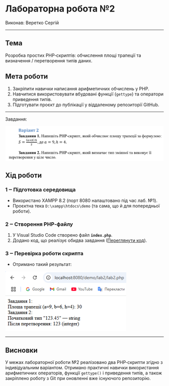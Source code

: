 # Лабораторна робота №2

Виконав: Веретко Сергій

---

## Тема

Розробка простих PHP‑скриптів: обчислення площі трапеції та визначення / перетворення типів даних.

## Мета роботи

1. Закріпити навички написання арифметичних обчислень у PHP.
2. Навчитися використовувати вбудовані функції (`gettype`) та оператори приведення типів.
3. Підготувати проєкт до публікації у віддаленому репозиторії GitHub.

---
Завдання:

![image](https://github.com/xanax4rl/Web-technologies_and_web-design/blob/main/lab2/lab2_task.png)

## Хід роботи

### 1 ‒ Підготовка середовища

* Використано XAMPP 8.2 (порт 8080 налаштовано під час лаб. №1).
* Проєктна тека `D:\xampp\htdocs\demo` (та сама, що й для попередньої роботи).

### 2 ‒ Створення PHP‑файлу

1. У Visual Studio Code створено файл **`index.php`**.
2. Додано код, що реалізує обидва завдання ([Переглянути код](https://github.com/xanax4rl/Web-technologies_and_web-design/blob/main/lab2/lab2.php)).


### 3 ‒ Перевірка роботи скрипта

* Отримано такий результат:

![image](https://github.com/xanax4rl/Web-technologies_and_web-design/blob/main/lab2/lab2.png)

---

## Висновки

У межах лабораторної роботи №2 реалізовано два PHP‑скрипти згідно з індивідуальним варіантом. 
Отримано практичні навички використання арифметичних операторів, функції `gettype()` і приведення типів,
а також закріплено роботу з Git при оновленні вже існуючого репозиторію.
